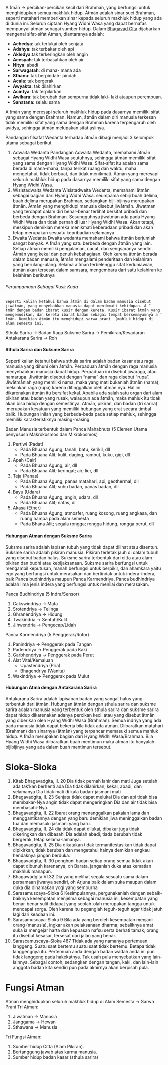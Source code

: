 A ̄tmān -> percikan-percikan kecil dari Brahman, yang berfungsi untuk menghidupkan semua makhluk hidup. Ātmān adalah sinar suci Brahman, seperti matahari memberikan sinar kepada seluruh makhluk hidup yang ada di dunia ini. Seluruh ciptaan Hyang Widhi Wasa yang dapat bernafas mempunyai ātmān sebagai sumber hidup. 
Dalam [Bhagavad Gita](https://id.wikipedia.org/wiki/Bhagavad_Gita "Bhagavad Gita") dijabarkan mengenai sifat-sifat Atman, diantaranya adalah:

- **Achedya**: tak terlukai oleh senjata
- **Adahya**: tak terbakar oleh api
- **Akledya**:tak terkeringkan oleh angin
- **Acesyah**: tak terbasahkan oleh air
- **Nitya**: abadi
- **Sarwagatah**: di mana- mana ada
- **Sthanu**: tak berpindah- pindah
- **Acala**: tak bergerak
- **Awyakta**: tak dilahirkan
- **Acintya**: tak terpikirkan
- **Awikara**: tak berubah dan sempurna tidak laki- laki ataupun perempuan.
- **Sanatana**: selalu sama

A ̄tmān yang meresapi seluruh makhluk hidup pada dasarnya memiliki sifat yang sama dengan Brahman. Namun, ātmān dalam diri manusia terkesan tidak memiliki sifat yang sama dengan Brahman karena terpengaruh oleh avidya, sehingga ātmān melupakan sifat aslinya. 

Pandangan filsafat Wedanta terhadap ātmān dibagi menjadi 3 kelompok utama sebagai berikut. 
1. Adwaita Wedanta 
	Pandangan Adwaita Wedanta, memahami ātmān sebagai Hyang Widhi Wasa seutuhnya, sehingga ātmān memiliki sifat yang sama dengan Hyang Widhi Wasa. Sifat-sifat itu adalah sama berada di mana-mana, tanpa terikat ruang dan waktu, maha mengetahui, tidak berbuat, dan tidak menikmati. Ātmān yang meresapi seluruh makhluk hidup pada dasarnya memiliki sifat yang sama dengan Hyang Widhi Wasa. 
2. Wisistadwaita Wedanta
	Wisistadwaita Wedanta, memahami ātmān sebagai bagian dari Hyang Widhi Wasa. seumpama sebiji buah delima, buah delima merupakan Brahman, sedangkan biji-bijinya merupakan ātmān. Ātmān yang menghidupi manusia disebut jiwātmān. Jiwatman yang terdapat dalam diri benar-benar terlihat bersifat pribadi dan berbeda dengan Brahman. Sesungguhnya jiwātmān ada pada Hyang Widhi Wasa dan tidak pernah di luar Hyang Widhi Wasa. Akan tetapi, meskipun demikian mereka menikmati keberadaan pribadi dan akan tetap merupakan sesuatu kepribadian selamanya 
3. Dwaita Wedanta
	Dwaita wedanta memahami bahwa ātmān berjumlah sangat banyak. A ̄tmān yang satu berbeda dengan ātmān yang lain. Setiap ātmān memiliki pengalaman, cacat, dan sengsaranya sendiri. Ātmān yang kekal dan penuh kebahagiaan. Oleh karena ātmān berada dalam badan manusia, ātmān mengalami penderitaan dan kelahiran yang berulang-ulang. Selama a ̄tmān terbelenggu sifat keduniawian, ātmān akan tersesat dalam samsara, mengembara dari satu kelahiran ke kelahiran berikutnya
###### Perumpamaan Sebagai Kusir Kuda 
	Seperti kalian ketahui bahwa ātmān di dalam badan manusia disebut jiwātmān, yang menyebabkan manusia dapat menikmati kehidupan. A ̄tmān dengan badan ibarat kusir dengan kereta. Kusir ibarat ātmān yang mengemudikan, dan kereta ibarat badan sebagai tempat bersemayamnya a ̄tmān. Demikian ātmān itu menghidupi sarwa prani  (mahluk hidup) di alam semesta ini.

Sthula Sarira -> Badan Raga
Suksme Sarira -> Pemikiran/Kesadaran
Antakarana Sarira -> Roh
#### Sthula Sarira dan Suksme Sarira

Seperti kalian ketahui bahwa sthula sarira adalah badan kasar atau raga manusia yang dihuni oleh ātmān. Perpaduan ātmān dengan raga manusia menyebabkan manusia dapat hidup. Perpaduan ini disebut  jiwaraga, atau namarupa. Jiwātmān disebut dengan “nama” dan raga disebut “rupa”. Jiwātmānlah yang memiliki nama, maka yang mati bukanlah ātmān (nama), melainkan raga (rupa) karena ditinggalkan oleh ātmān nya. Hal ini dikarenakan ātmān itu bersifat kekal. Apabila ada salah satu organ dari alam pikiran atau badan yang rusak, walaupun ada ātmān, maka mahluk itu tidak akan bisa hidup dengan semestinya. Ātmān, pikiran, dan badan  (tri sarira)  merupakan kesatuan yang memiliki hubungan yang erat secara timbal balik. Hubungan inilah yang berbeda-beda pada setiap mahluk, sehingga memiliki karakteristiknya masing-masing. 

Badan Manusia terbentuk dalam Panca Mahabhuta (5 Elemen Utama penyususn Makrokosmos dan Mikrokosmos)
1. Pertiwi (Padat)
	- Pada Bhuana Agung; tanah, batu, kerikil, dll
	- Pada Bhuana Alit; kulit, daging, rambut, kuku, gigi, dll
2. Apah (Cair)
	- Pada Bhuana Agung; air, dll
	- Pada Bhuana Alit; keringat; air; liur, dll
3. Teja (Panas)
	- Pada Bhuana Agung; panas matahari, api, geothermal, dll
	- Pada Bhuana Alit; suhu badan, panas badan, dll
4. Bayu (Udara)
	- Pada Bhuana Agung; angin, udara, dll
	- Pada Bhuana Alit; nafas, dl
5. Akasa (Ether)
	- Pada Bhuana Agung; atmosfer, ruang kosong, ruang angkasa, dan ruang hampa pada alam semesta
	- Pada Bhana Alit; segala rongga; rongga hidung, rongga perut, dll
#### Hubungan Atman dengan Suksme Sarira
Suksme sarira adalah lapisan tubuh yang tidak dapat dilihat atau disentuh. Suksme sarira adalah pikiran manusia. Pikiran terletak jauh di dalam tubuh yang disebut badan halus. Suksme sarira terbentuk dari citta atau alam pikiran dan budhi atau kebijaksanaan. Suksme sarira berfungsi untuk mengambil keputusan, manah berfungsi untuk berpikir, dan ahamkara yaitu ego yang berfungsi untuk merasakan dan bertindak untuk indera-indera, baik Panca budhindriya maupun Panca Karmendriya. Panca budhindriya adalah lima jenis indera yang berfungsi untuk menilai dan merasakan.

Panca Budhindriya (5 Indra/Sensor)
1. Cakswindriya -> Mata
2. Srotendriya -> Telinga
3. Ghranendriya -> Hidung
4. Twakindria -> Sentuh/Kulit
5. Jihwendria -> Pengecap/Lidah

Panca Karmendriya (5 Penggerak/Rotor)
1. Panindriya -> Penggerak pada Tangan
2. Padendriya -> Penggerak pada Kaki
3. Garbhendriya -> Penggerak pada Perut
4. Alat Vital/Kemaluan
	- Upastendriya (Pria)
	- Bhagendriya (Wanita)
5. Wakindriya -> Penggerak pada Mulut
#### Hubungan Atma dengan Antakarana Sarira
Antakarana Sarira adalah lapisanan badan yang sangat halus yang terbentuk dari ātmān. Hubungan ātmān dengan sthula sarira dan suksme sarira adalah manusia yang terbentuk oleh sthula sarira dan suksme sarira dapat hidup dikarenakan adanya percikan kecil atau yang disebut ātmān yang diberikan oleh Hyang Widhi Wasa (Brahman). Semua indriya yang ada pada manusia tidak dapat bekerja bila tidak ada ātmān. Diibaratkan matahari (Brahman) dan sinarnya (ātmān) yang terpancar memasuki semua mahluk hidup. A ̄tmān merupakan bagian dari Hyang Widhi Wasa/Brahman. Bila Hyang Widhi Wasa diibaratkan buah mentimun maka ātmān itu hanyalah bijibijinya yang ada dalam buah mentimun tersebut.

# **Sloka-Sloka**
1. Kitab Bhagavadgita, II. 20 
	Dia tidak pernah lahir dan mati Juga setelah ada tak’kan berhenti ada Dia tidak dilahirkan, kekal, abadi, dan selamanya Dia tidak mati di kala badan-jasmani mati
2. Bhagavadgita, II. 23
	Senjata tidak dapat melukai Dia dan api tidak bisa membakar-Nya angin tidak dapat mengeringkan Dia dan air tidak bisa membasahi-Nya. 
3. Bhagavadgita, II. 22
	Ibarat orang menanggalkan pakaian lama dan menggantikannya dengan yang baru demikian jiwa meninggalkan badan tua dan memasuki jasmani yang baru.
4. Bhagavadgita, II. 24 
	dia tidak dapat dilukai, dibakar juga tidak dikeringkan dan dibasahi Dia adalah abadi, tiada berubah tidak bergerak, tetap selama-lamanya. 
5. Bhagavadgita, II. 25 
	Dia dikatakan tidak termanifestasikan tidak dapat dipikirkan, tidak berubah dan mengetahui halnya demikian engkau hendaknya jangan berduka. 
6. Bhagavadgita, II. 30 
	penghuni badan setiap orang semua tidak akan dapat dibunuh karenanya, oh Barata, janganlah duka atas kematian makhluk manapun. 
7. Bhagawadgita VI.32 
	Dia yang melihat segala sesuatu sama dalam persamaan jiwanya sendiri, oh Arjuna baik dalam suka maupun dalam duka dia dinamakan yogi yang sempurna
8. Sarasamuscaya–Sloka 6
	Kesimpulannya, pergunakanlah dengan sebaik-baiknya kesempatan menjelma sebagai manusia ini, kesempatan yang benar-benar sulit didapat yang seolah-olah merupakan tangga untuk mencapai sorga. Oleh karena itu peganglah teguh-teguh agar tidak jatuh lagi dari keadaan ini. 
9. Sarasamuscaya-Sloka 9
	Bila ada yang beroleh kesempatan menjadi orang (manusia), ingkar akan pelaksanaan dharma; sebaliknya amat suka ia mengejar harta dan kepuasan nafsu serta berhati tamak; orang itu disebut kesasar, tersesat dari jalan yang benar.
10. Sarascamuscaya–Sloka 487 
	Tidak ada yang namanya pertemuan langgeng. Suatu saat bertemu suatu saat tidak bertemu. Betapa tidak langgengnya itu. Pertemuan anda dengan badan wadah anda ini pun tidak langgeng pada hakekatnya. Tak usah pula menyebutkan yang lain-lainnya. Sebagai contoh, sedangkan dengan tangan, kaki, dan lain-lain anggota badan kita sendiri pun pada akhirnya akan berpisah pula.

# Fungsi Atman
Atman menghidupkan seluruh makhluk hidup di Alam Semesta -> Sarwa Prani
Tri Atman:
1. Jiwatman -> Manusia
2. Janggama -> Hewan
3. Sthawana -> Manusia

Tri Fungsi Atman:
1. Sumber hidup Citta (Alam Pikiran).
2. Bertanggung jawab atas karma manusia.
3. Sumber hidup badan kasar (sthula sarira)

